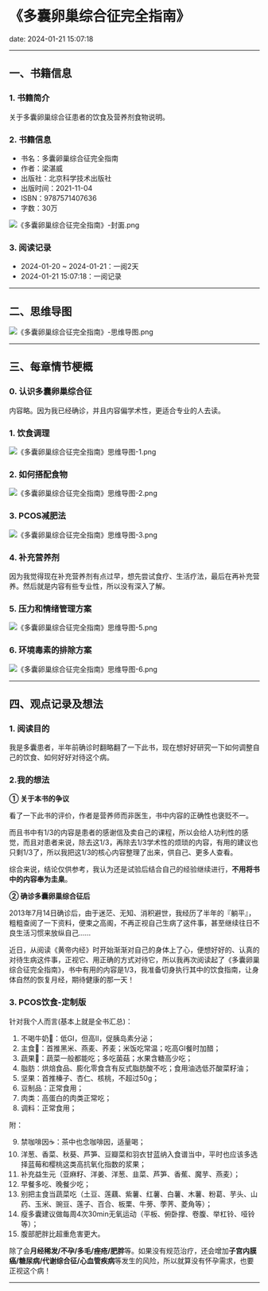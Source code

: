 # 《多囊卵巢综合征完全指南》
date: 2024-01-21 15:07:18

---

## 一、书籍信息

### 1. 书籍简介

关于多囊卵巢综合征患者的饮食及营养剂食物说明。

### 2. 书籍信息

- 书名：多囊卵巢综合征完全指南
- 作者：梁湛威
- 出版社：北京科学技术出版社
- 出版时间：2021-11-04
- ISBN：9787571407636
- 字数：30万

![《多囊卵巢综合征完全指南》-封面.png](https://s11.ax1x.com/2024/01/21/pFVJQSS.png)

### 3. 阅读记录

- 2024-01-20 ~ 2024-01-21：一阅2天
- 2024-01-21 15:07:18：一阅记录

---

## 二、思维导图

![《多囊卵巢综合征完全指南》-思维导图.png](https://s11.ax1x.com/2024/01/21/pFVUPAA.png)

---

## 三、每章情节梗概

### 0. 认识多囊卵巢综合征

内容略。因为我已经确诊，并且内容偏学术性，更适合专业的人去读。

### 1. 饮食调理

![《多囊卵巢综合征完全指南》思维导图-1.png](https://s11.ax1x.com/2024/01/21/pFVUMAs.png)

### 2. 如何搭配食物

![《多囊卵巢综合征完全指南》思维导图-2.png](https://s11.ax1x.com/2024/01/21/pFVUu7j.png)

### 3. PCOS减肥法

![《多囊卵巢综合征完全指南》思维导图-3.png](https://s11.ax1x.com/2024/01/21/pFVUmng.png)

### 4. 补充营养剂

因为我觉得现在补充营养剂有点过早，想先尝试食疗、生活疗法，最后在再补充营养。然后就是内容有些专业性，所以没有深入了解。

### 5. 压力和情绪管理方案

![《多囊卵巢综合征完全指南》思维导图-5.png](https://s11.ax1x.com/2024/01/21/pFVUnBQ.png)

### 6. 环境毒素的排除方案

![《多囊卵巢综合征完全指南》思维导图-6.png](https://s11.ax1x.com/2024/01/21/pFVUZjS.png)

---

## 四、观点记录及想法

### 1. 阅读目的

我是多囊患者，半年前确诊时翻略翻了一下此书，现在想好好研究一下如何调整自己的饮食、如何好好对待这个病。

### 2.我的想法 

**① 关于本书的争议**

看了一下此书的评价，作者是营养师而非医生，书中内容的正确性也褒贬不一。

而且书中有1/3的内容是患者的感谢信及卖自己的课程，所以会给人功利性的感觉，而且对患者来说，除去这1/3，再除去1/3学术性的烦琐的内容，有用的建议也只剩1/3了，所以我把这1/3的核心内容整理了出来，供自己、更多人查看。

综合来说，结论仅供参考，我认为还是试验后结合自己的经验继续进行，**不用将书中的内容奉为圭臬**。

**② 确诊多囊卵巢综合征后**

2013年7月14日确诊后，由于迷茫、无知、消积避世，我经历了半年的『躺平』，粗粗查阅了一下资料，便束之高阁，不再正视自己生病了这件事，甚至继续往日不良生活习惯来放纵自己……

近日，从阅读《黄帝内经》时开始渐渐对自己的身体上了心，便想好好的、认真的对待生病这件事，正视它、用正确的方式对待它，所以我再次阅读起了《多囊卵巢综合征完全指南》，书中有用的内容是1/3，我准备切身执行其中的饮食指南，让身体自然的恢复月经，期待健康的那一天！

### 3. PCOS饮食-定制版

针对我个人而言(基本上就是全书汇总)：

1. 不喝牛奶🥛：低GI，但高II，促胰岛素分泌；
2. 主食🍚：首推黑米、燕麦、荞麦；米饭吃常温；吃高GI餐时加醋；
3. 蔬果🍅：蔬菜一般都能吃；多吃菌菇；水果含糖高少吃；
4. 脂肪：烘焙食品、膨化零食含有反式脂肪酸不吃；食用油选低芥酸菜籽油；
5. 坚果：首推榛子、杏仁、核桃，不超过50g；
6. 豆制品：正常食用；
7. 肉类：高蛋白的肉类正常吃；
8. 调料：正常食用；

附：

9.  禁咖啡因☕️：茶中也念咖啡因，适量喝；
10. 洋葱、香菜、秋葵、芦笋、豆瓣菜和羽衣甘蓝纳入食谱当中，平时也应该多选择蓝莓和樱桃这类高抗氧化指数的浆果；
11. 补充益生元（亚麻籽、洋姜、洋葱、韭菜、芦笋、香蕉、魔芋、燕麦）；
12. 早餐多吃、晚餐少吃；
13. 别把主食当蔬菜吃（土豆、莲藕、紫薯、红薯、白薯、木薯、粉葛、芋头、山药、玉米、豌豆、莲子、百合、板栗、牛蒡、荸荠、菱角等）；
14. 瘦多囊建议做每周4次30min无氧运动（平板、俯卧撑、卷腹、举杠铃、哑铃等）；
15. 腹部肥胖比超重危害更大。


除了会**月经稀发/不孕/多毛/痤疮/肥胖**等。如果没有规范治疗，还会增加**子宫内膜癌/糖尿病/代谢综合征/心血管疾病**等发生的风险，所以就算没有怀孕需求，也要正视这个病！

--- 
